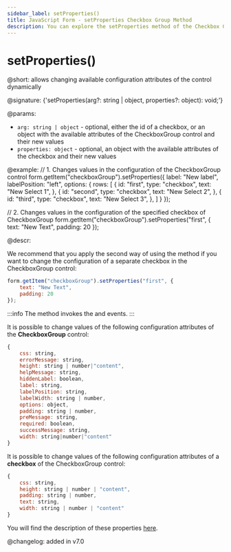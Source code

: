 ```yaml
---
sidebar_label: setProperties()
title: JavaScript Form - setProperties Checkbox Group Method 
description: You can explore the setProperties method of the Checkbox Group control of Form in the documentation of the DHTMLX JavaScript UI library. Browse developer guides and API reference, try out code examples and live demos, and download a free 30-day evaluation version of DHTMLX Suite.
---
```


# setProperties()

@short:  allows changing available configuration attributes of the control dynamically

@signature: {'setProperties(arg?: string | object, properties?: object): void;'}

@params:
- `arg: string | object` - optional, either the id of a checkbox, or an object with the available attributes of the CheckboxGroup control and their new values
- `properties: object` - optional, an object with the available attributes of the checkbox and their new values

@example:
// 1. Changes values in the configuration of the CheckboxGroup control
form.getItem("checkboxGroup").setProperties({
    label: "New label",
    labelPosition: "left",
    options: {
        rows: [
            {
                id: "first",
                type: "checkbox",
                text: "New Select 1",
            },
            {
                id: "second",
                type: "checkbox",
                text: "New Select 2",
            },
            {
                id: "third",
                type: "checkbox",
                text: "New Select 3",
            },
        ]
    }
});

// 2. Changes values in the configuration of the specified checkbox of CheckboxGroup
form.getItem("checkboxGroup").setProperties("first", {
    text: "New Text",
	padding: 20
});

@descr:

We recommend that you apply the second way of using the method if you want to change the configuration of a separate checkbox in the CheckboxGroup control:

~~~js
form.getItem("checkboxGroup").setProperties("first", {
    text: "New Text",
    padding: 20
});
~~~

:::info
The method invokes the [](form/api/checkbox_group/checkboxgroup_afterchangeproperties_event.md) and [](form/api/checkbox_group/checkboxgroup_beforechangeproperties_event.md) events.
:::

It is possible to change values of the following configuration attributes of the **CheckboxGroup** control:

~~~js
{
	css: string,
	errorMessage: string,
	height: string | number|"content",
	helpMessage: string,
	hiddenLabel: boolean,
	label: string,
	labelPosition: string,
	labelWidth: string | number,
	options: object,
	padding: string | number,
	preMessage: string,
	required: boolean,
	successMessage: string,
	width: string|number|"content"
}
~~~

It is possible to change values of the following configuration attributes of a **checkbox** of the CheckboxGroup control:

~~~js
{
	css: string,
	height: string | number | "content",
	padding: string | number,
	text: string,
	width: string | number | "content"
}
~~~

You will find the description of these properties [here](form/api/checkbox_group/api_checkboxgroup_properties.md).

@changelog: added in v7.0
